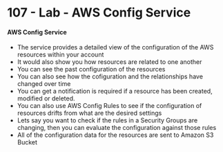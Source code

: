 # 107 - Lab - AWS Config Service

#### AWS Config Service

* The service provides a detailed view of the configuration of the AWS resources within your account 
* It would also show you how resources are related to one another 
* You can see the past configuration of the resources 
* You can also see how the cofiguration and the relationships have changed over time
* You can get a notification is required if a resource has been created, modified or deleted.
* You can also use AWS Config Rules to see if the configuration of resources drifts from what are the desired settings 
* Lets say you want to check if the rules in a Security Groups are changing, then you can evaluate the configuration against those rules
* All of the configuration data for the resources are sent to Amazon S3 Bucket  




